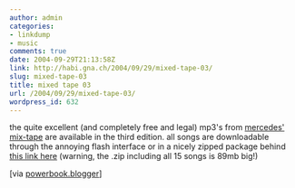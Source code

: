 ```yaml
---
author: admin
categories:
- linkdump
- music
comments: true
date: 2004-09-29T21:13:58Z
link: http://habi.gna.ch/2004/09/29/mixed-tape-03/
slug: mixed-tape-03
title: mixed tape 03
url: /2004/09/29/mixed-tape-03/
wordpress_id: 632
---
```


the quite excellent (and completely free and legal) mp3's from [mercedes' mix-tape](http://www3.mercedes-benz.com/mixedtape/mixedtape.html) are available in the third edition.
all songs are downloadable through the annoying flash interface or in a nicely zipped package behind [this link here](http://audio.mb.s-v.de/modules/mod_dl.php?lang=en&cover=1&tracks=all) (warning, the .zip including all 15 songs is 89mb big!)

[via [powerbook.blogger](http://powerbook.blogger.de/stories/154224/)]
